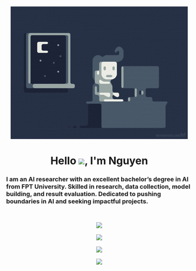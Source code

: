 <p align="center"> <img src="asset/coding.gif"/>

<h1 align="center">Hello <img src="https://raw.githubusercontent.com/MartinHeinz/MartinHeinz/master/wave.gif" width="30px">, I'm Nguyen</h1>
<h3 align="left">
I am an AI researcher with an excellent bachelor’s degree in AI from FPT University. Skilled in research, data collection, model building, and result evaluation. Dedicated to pushing boundaries in AI and seeking impactful projects.
</h3>
<br>

<p align="center"> <img src="https://skillicons.dev/icons?i=py,c,cpp,java,django,flask,docker,vscode,tensorflow,pytorch,)](https://skillicons.dev)"/>

<p align="center"> <img src="https://github-readme-stats.vercel.app/api?username=ndhieunguyen&show_icons=true&theme=react&count_private=true&line_height=25"/>

<p align="center"> <img src="https://github-readme-stats.vercel.app/api/top-langs/?username=ndhieunguyen&theme=react&count_private=true&hide=html,scss,javascript,css,liquid"/>

<p align="center"> <img src="https://github-readme-streak-stats.herokuapp.com/?user=ndhieunguyen&theme=react" />
